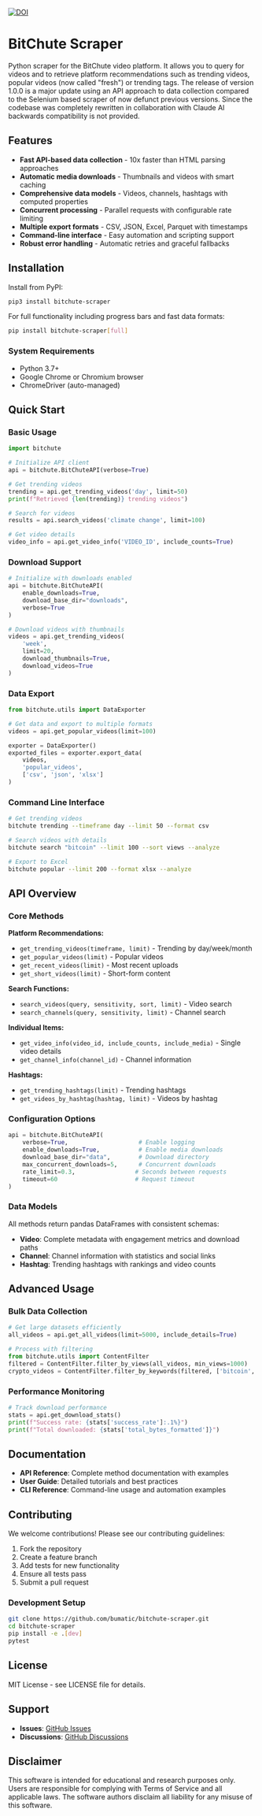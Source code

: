 [![DOI](https://zenodo.org/badge/DOI/10.5281/zenodo.5643102.svg)](https://doi.org/10.5281/zenodo.5643102)

# BitChute Scraper

Python scraper for the BitChute video platform. It allows you to query for videos and to retrieve platform recommendations such as trending videos, popular videos (now called "fresh") or trending tags. The release of version 1.0.0 is a major update using an API approach to data collection compared to the Selenium based scraper of now defunct previous versions. Since the codebase was completely rewritten in collaboration with Claude AI backwards compatibility is not provided.

## Features

- **Fast API-based data collection** - 10x faster than HTML parsing approaches
- **Automatic media downloads** - Thumbnails and videos with smart caching
- **Comprehensive data models** - Videos, channels, hashtags with computed properties
- **Concurrent processing** - Parallel requests with configurable rate limiting
- **Multiple export formats** - CSV, JSON, Excel, Parquet with timestamps
- **Command-line interface** - Easy automation and scripting support
- **Robust error handling** - Automatic retries and graceful fallbacks

## Installation

Install from PyPI:

```bash
pip3 install bitchute-scraper
```

For full functionality including progress bars and fast data formats:

```bash
pip install bitchute-scraper[full]
```

### System Requirements

- Python 3.7+
- Google Chrome or Chromium browser
- ChromeDriver (auto-managed)

## Quick Start

### Basic Usage

```python
import bitchute

# Initialize API client
api = bitchute.BitChuteAPI(verbose=True)

# Get trending videos
trending = api.get_trending_videos('day', limit=50)
print(f"Retrieved {len(trending)} trending videos")

# Search for videos
results = api.search_videos('climate change', limit=100)

# Get video details
video_info = api.get_video_info('VIDEO_ID', include_counts=True)
```

### Download Support

```python
# Initialize with downloads enabled
api = bitchute.BitChuteAPI(
    enable_downloads=True,
    download_base_dir="downloads",
    verbose=True
)

# Download videos with thumbnails
videos = api.get_trending_videos(
    'week',
    limit=20,
    download_thumbnails=True,
    download_videos=True
)
```

### Data Export

```python
from bitchute.utils import DataExporter

# Get data and export to multiple formats
videos = api.get_popular_videos(limit=100)

exporter = DataExporter()
exported_files = exporter.export_data(
    videos, 
    'popular_videos', 
    ['csv', 'json', 'xlsx']
)
```

### Command Line Interface

```bash
# Get trending videos
bitchute trending --timeframe day --limit 50 --format csv

# Search videos with details
bitchute search "bitcoin" --limit 100 --sort views --analyze

# Export to Excel
bitchute popular --limit 200 --format xlsx --analyze
```

## API Overview

### Core Methods

**Platform Recommendations:**
- `get_trending_videos(timeframe, limit)` - Trending by day/week/month
- `get_popular_videos(limit)` - Popular videos
- `get_recent_videos(limit)` - Most recent uploads
- `get_short_videos(limit)` - Short-form content

**Search Functions:**
- `search_videos(query, sensitivity, sort, limit)` - Video search
- `search_channels(query, sensitivity, limit)` - Channel search

**Individual Items:**
- `get_video_info(video_id, include_counts, include_media)` - Single video details
- `get_channel_info(channel_id)` - Channel information

**Hashtags:**
- `get_trending_hashtags(limit)` - Trending hashtags
- `get_videos_by_hashtag(hashtag, limit)` - Videos by hashtag

### Configuration Options

```python
api = bitchute.BitChuteAPI(
    verbose=True,                    # Enable logging
    enable_downloads=True,           # Enable media downloads
    download_base_dir="data",        # Download directory
    max_concurrent_downloads=5,      # Concurrent downloads
    rate_limit=0.3,                 # Seconds between requests
    timeout=60                      # Request timeout
)
```

### Data Models

All methods return pandas DataFrames with consistent schemas:

- **Video**: Complete metadata with engagement metrics and download paths
- **Channel**: Channel information with statistics and social links
- **Hashtag**: Trending hashtags with rankings and video counts

## Advanced Usage

### Bulk Data Collection

```python
# Get large datasets efficiently
all_videos = api.get_all_videos(limit=5000, include_details=True)

# Process with filtering
from bitchute.utils import ContentFilter
filtered = ContentFilter.filter_by_views(all_videos, min_views=1000)
crypto_videos = ContentFilter.filter_by_keywords(filtered, ['bitcoin', 'crypto'])
```

### Performance Monitoring

```python
# Track download performance
stats = api.get_download_stats()
print(f"Success rate: {stats['success_rate']:.1%}")
print(f"Total downloaded: {stats['total_bytes_formatted']}")
```

## Documentation

- **API Reference**: Complete method documentation with examples
- **User Guide**: Detailed tutorials and best practices
- **CLI Reference**: Command-line usage and automation examples

## Contributing

We welcome contributions! Please see our contributing guidelines:

1. Fork the repository
2. Create a feature branch
3. Add tests for new functionality
4. Ensure all tests pass
5. Submit a pull request

### Development Setup

```bash
git clone https://github.com/bumatic/bitchute-scraper.git
cd bitchute-scraper
pip install -e .[dev]
pytest
```

## License

MIT License - see LICENSE file for details.

## Support

- **Issues**: [GitHub Issues](https://github.com/bumatic/bitchute-scraper/issues)
- **Discussions**: [GitHub Discussions](https://github.com/bumatic/bitchute-scraper/discussions)


## Disclaimer

This software is intended for educational and research purposes only.
Users are responsible for complying with Terms of Service and all applicable laws. 
The software authors disclaim all liability for any misuse of this software.